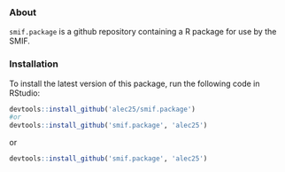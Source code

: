 ### About

`smif.package` is a github repository containing a R package for use by the SMIF. 

### Installation 
To install the latest version of this package, run the following code in RStudio:
```R
devtools::install_github('alec25/smif.package') 
#or
devtools::install_github('smif.package', 'alec25') 
```
or
```R
devtools::install_github('smif.package', 'alec25') 
```
